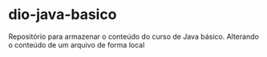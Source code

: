 # dio-java-basico
Repositório para armazenar o conteúdo do curso de Java básico.
Alterando o conteúdo de um arquivo de forma local